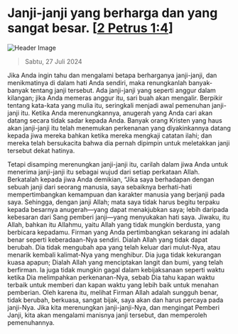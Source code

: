 
# Janji-janji yang berharga dan yang sangat besar. [[2 Petrus 1:4](http://alkitab.sabda.org/?2%20Petrus%201:4)]

![Header Image](https://alkitab.app/slice/sunrise.jpg)

> Sabtu, 27 Juli 2024

Jika Anda ingin tahu dan mengalami betapa berharganya janji-janji, dan menikmatinya di dalam hati Anda sendiri, maka renungkanlah banyak-banyak tentang janji tersebut. Ada janji-janji yang seperti anggur dalam kilangan; jika Anda memeras anggur itu, sari buah akan mengalir. Berpikir tentang kata-kata yang mulia itu, seringkali menjadi awal pemenuhan janji-janji itu. Ketika Anda merenungkannya, anugerah yang Anda cari akan datang secara tidak sadar kepada Anda. Banyak orang Kristen yang haus akan janji-janji itu telah menemukan perkenanan yang diyakinkannya datang kepada jiwa mereka bahkan ketika mereka mengkaji catatan ilahi; dan mereka telah bersukacita bahwa dia pernah dipimpin untuk meletakkan janji tersebut dekat hatinya.

Tetapi disamping merenungkan janji-janji itu, carilah dalam jiwa Anda untuk menerima janji-janji itu sebagai wujud dari setiap perkataan Allah. Berkatalah kepada jiwa Anda demikian, “Jika saya berhadapan dengan sebuah janji dari seorang manusia, saya sebaiknya berhati-hati mempertimbangkan kemampuan dan karakter manusia yang berjanji pada saya. Sehingga, dengan janji Allah; mata saya tidak harus begitu terpaku kepada besarnya anugerah—yang dapat menakjubkan saya; lebih daripada kebesaran dari Sang pemberi janji—yang menyukakan hati saya. Jiwaku, itu Allah, bahkan itu Allahmu, yaitu Allah yang tidak mungkin berdusta, yang berbicara kepadamu. Firman yang Anda pertimbangkan sekarang ini adalah benar seperti keberadaan-Nya sendiri. Dialah Allah yang tidak dapat berubah. Dia tidak mengubah apa yang telah keluar dari mulut-Nya, atau menarik kembali kalimat-Nya yang menghibur. Dia juga tidak kekurangan kuasa apapun; Dialah Allah yang menciptakan langit dan bumi, yang telah berfirman. Ia juga tidak mungkin gagal dalam kebijaksanaan seperti waktu ketika Dia melimpahkan perkenanan-Nya, sebab Dia tahu kapan waktu terbaik untuk memberi dan kapan waktu yang lebih baik untuk menahan pemberian. Oleh karena itu, melihat Firman Allah adalah sungguh benar, tidak berubah, berkuasa, sangat bijak, saya akan dan harus percaya pada janji-Nya. Jika kita merenungkan janji-janji-Nya, dan mengingat Pemberi Janji, kita akan mengalami manisnya janji tersebut, dan memperoleh pemenuhannya.
    